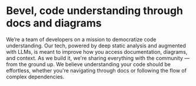 # Bevel, code understanding through docs and diagrams
We’re a team of developers on a mission to democratize code understanding. Our tech, powered by deep static analysis and augmented with LLMs, is meant to improve how you access documentation, diagrams, and context. As we build it, we're sharing everything with the community — from the ground up. We believe understanding your code should be effortless, whether you're navigating through docs or following the flow of complex dependencies.
